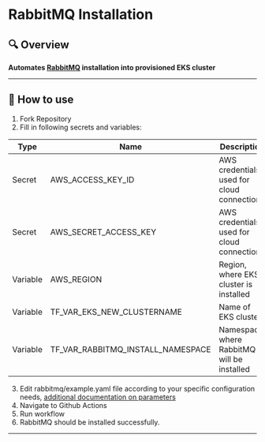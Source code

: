 # RabbitMQ Installation

## 🔍 Overview
**Automates [RabbitMQ](https://github.com/Netcracker/qubership-rabbitmq) installation into provisioned EKS cluster**

---

## 📘 How to use
1. Fork Repository
2. Fill in following secrets and variables:

| Type      | Name                              | Description                                 |
|-----------|-----------------------------------|---------------------------------------------|
| Secret    | AWS_ACCESS_KEY_ID                 | AWS credentials, used for cloud connection  |
| Secret    | AWS_SECRET_ACCESS_KEY             | AWS credentials, used for cloud connection  |
| Variable  | AWS_REGION                        | Region, where EKS cluster is installed      |
| Variable  | TF_VAR_EKS_NEW_CLUSTERNAME        | Name of EKS cluster                         |
| Variable  | TF_VAR_RABBITMQ_INSTALL_NAMESPACE | Namespace, where RabbitMQ will be installed |

3. Edit rabbitmq/example.yaml file according to your specific configuration needs, [additional documentation on parameters](https://github.com/Netcracker/qubership-rabbitmq/blob/main/docs/public/installation.md)
3. Navigate to Github Actions
4. Run workflow
5. RabbitMQ should be installed successfully.

---